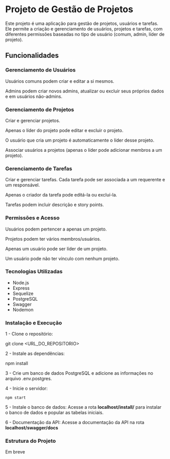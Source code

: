 <h1>Projeto de Gestão de Projetos</h1>

Este projeto é uma aplicação para gestão de projetos, usuários e tarefas. Ele permite a criação e gerenciamento de usuários, projetos e tarefas, com diferentes permissões baseadas no tipo de usuário (comum, admin, líder de projeto).

<h2>Funcionalidades</h2>

<h3>Gerenciamento de Usuários</h3>

  Usuários comuns podem criar e editar a si mesmos.
  
  Admins podem criar novos admins, atualizar ou excluir seus próprios dados e em usuários não-admins.

<h3>Gerenciamento de Projetos</h3>

  Criar e gerenciar projetos.
  
  Apenas o líder do projeto pode editar e excluir o projeto.
  
  O usuário que cria um projeto é automaticamente o líder desse projeto.
  
  Associar usuários a projetos (apenas o líder pode adicionar membros a um projeto).
  
<h3>Gerenciamento de Tarefas</h3>

  Criar e gerenciar tarefas.
  Cada tarefa pode ser associada a um requerente e um responsável.
  
  Apenas o criador da tarefa pode editá-la ou excluí-la.
  
  Tarefas podem incluir descrição e story points.
  
<h3>Permissões e Acesso</h3>

  Usuários podem pertencer a apenas um projeto.
  
  Projetos podem ter vários membros/usuários.
  
  Apenas um usuário pode ser líder de um projeto.
  
  Um usuário pode não ter vínculo com nenhum projeto.
  
<h3>Tecnologias Utilizadas</h3>

  - Node.js
  - Express
  - Sequelize
  - PostgreSQL
  - Swagger
  - Nodemon

<h3>Instalação e Execução</h3>

1 - Clone o repositório:

  git clone <URL_DO_REPOSITORIO>
  
2 - Instale as dependências:

  npm install
  
3 - Crie um banco de dados PostgreSQL e adicione as informações no arquivo .env.postgres.

4 - Inicie o servidor:

    npm start
    
5 - Instale o banco de dados: 
Acesse a rota **localhost/install/** para instalar o banco de dados e popular as tabelas iniciais.

6 - Documentação da API: 
Acesse a documentação da API na rota **localhost/swagger/docs**

<h3>Estrutura do Projeto</h3>

Em breve
